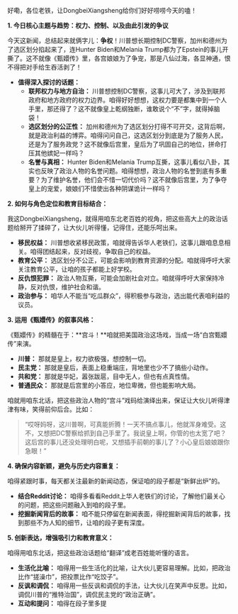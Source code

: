 好嘞，各位老铁，让DongbeiXiangsheng给你们好好唠唠今天的嗑！

**1. 今日核心主题与趋势：权力、控制、以及由此引发的争议**

今天这新闻，总结起来就俩字儿：**争权**！川普想长期控制DC警察，加州和德州为了选区划分掐起来了，连Hunter Biden和Melania Trump都为了Epstein的事儿开撕了。这不就像《甄嬛传》里，各宫娘娘为了争宠，那是八仙过海，各显神通，恨不得把对手给生吞活剥了！

*   **值得深入探讨的话题：**
    *   **联邦权力与地方自治：** 川普想控制DC警察，这事儿可大了，涉及到联邦政府和地方政府的权力边界。咱得好好想想，这权力要是都集中到一个人手里，那还得了？这不就像皇上乾纲独断，谁敢说个“不”字，就得掉脑袋！
    *   **选区划分的公正性：** 加州和德州为了选区划分打得不可开交，这背后啊，就是政治利益的博弈。咱得问问自己，这选区划分到底是为了服务人民，还是为了服务政党？这不就像后宫里，皇后为了巩固自己的地位，拼命打压其他嫔妃一样吗？
    *   **名誉与真相：** Hunter Biden和Melania Trump互撕，这事儿看似八卦，其实也反映了政治人物的名誉问题。咱得想想，政治人物的名誉到底有多重要？为了维护名誉，他们会不惜一切代价吗？这不就像后宫里，为了争夺皇上的宠爱，娘娘们不惜使出各种阴谋诡计一样吗？

**2. 如何与角色定位和教育目标结合：**

我这DongbeiXiangsheng，就得用咱东北老百姓的视角，把这些高大上的政治话题给掰开了揉碎了，让大伙儿听得懂，记得住，还能乐呵出来。

*   **移民权益：** 川普想收紧移民政策，咱就得告诉华人老铁们，这事儿跟咱息息相关。咱得团结起来，反对歧视，争取自己的权益。
*   **教育公平：** 选区划分不公正，可能会影响到教育资源的分配。咱就得呼吁大家关注教育公平，让咱的孩子都能上好学校。
*   **反仇恨犯罪：** 政治人物互撕，可能会加剧社会对立。咱就得呼吁大家保持冷静，反对仇恨，维护社会和谐。
*   **政治参与：** 咱华人不能当“吃瓜群众”，得积极参与政治，选出能代表咱利益的议员。

**3. 运用《甄嬛传》的叙事风格：**

《甄嬛传》的精髓在于：**宫斗！**咱就把美国政治这场戏，当成一场“白宫甄嬛传”来演。

*   **川普：** 那就是皇上，权力欲极强，想控制一切。
*   **民主党：** 那就是皇后，表面上稳重端庄，背地里也少不了搞些小动作。
*   **共和党：** 那就是华妃，嚣张跋扈，目中无人，但也有点真性情。
*   **普通民众：** 那就是后宫里的小答应，地位卑微，但也能影响大局。

咱就用咱东北话，把这些政治人物的“宫斗”戏码给演绎出来，保证让大伙儿听得津津有味，笑得前仰后合。比如：

> “哎呀妈呀，这川普啊，可真能折腾！一天不搞点事儿，他就浑身难受。这不，又想把DC警察给抓到自己手里了。我说皇上啊，你管的也太宽了吧？这后宫的事儿还没处理明白呢，又想插手前朝的事儿了？小心皇后娘娘跟你急眼！”

**4. 确保内容新颖，避免与历史内容重复：**

咱得紧跟时事，每天都关注最新的新闻动态，保证咱的段子都是“新鲜出炉”的。

*   **结合Reddit讨论：** 咱得多看看Reddit上华人老铁们的讨论，了解他们最关心的问题，把这些问题融入到咱的段子里。
*   **挖掘新闻背后的故事：** 咱不能只停留在新闻表面，得挖掘新闻背后的故事，找到那些不为人知的细节，让咱的段子更有深度。

**5. 创新表达，增强吸引力和教育意义：**

咱得用咱东北话，把这些政治话题给“翻译”成老百姓能听懂的语言。

*   **生活化比喻：** 咱得用一些生活化的比喻，让大伙儿更容易理解。比如，把政治比作“搓澡巾”，把投票比作“吃饺子”。
*   **反讽和调侃：** 咱得用一些反讽和调侃的手法，让大伙儿在笑声中反思。比如，调侃川普的“推特治国”，调侃民主党的“政治正确”。
*   **互动和提问：** 咱得在段子里多提